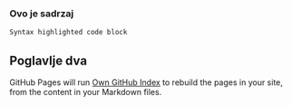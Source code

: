 ### Ovo je sadrzaj
```markdown
Syntax highlighted code block
```
## Poglavlje dva

GitHub Pages will run [Own GitHub Index](https://forcebook.github.io/sadrzaj/index.md) to rebuild the pages in your site, from the content in your Markdown files.
